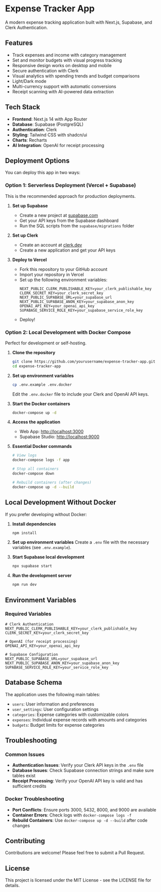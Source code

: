 # Expense Tracker App

A modern expense tracking application built with Next.js, Supabase, and Clerk Authentication.

## Features

- Track expenses and income with category management
- Set and monitor budgets with visual progress tracking
- Responsive design works on desktop and mobile
- Secure authentication with Clerk
- Visual analytics with spending trends and budget comparisons
- Light/Dark mode
- Multi-currency support with automatic conversions
- Receipt scanning with AI-powered data extraction

## Tech Stack

- **Frontend**: Next.js 14 with App Router
- **Database**: Supabase (PostgreSQL)
- **Authentication**: Clerk
- **Styling**: Tailwind CSS with shadcn/ui
- **Charts**: Recharts
- **AI Integration**: OpenAI for receipt processing

## Deployment Options

You can deploy this app in two ways:

### Option 1: Serverless Deployment (Vercel + Supabase)

This is the recommended approach for production deployments.

1. **Set up Supabase**
   - Create a new project at [supabase.com](https://supabase.com)
   - Get your API keys from the Supabase dashboard
   - Run the SQL scripts from the `supabase/migrations` folder

2. **Set up Clerk**
   - Create an account at [clerk.dev](https://clerk.dev)
   - Create a new application and get your API keys

3. **Deploy to Vercel**
   - Fork this repository to your GitHub account
   - Import your repository in Vercel
   - Set up the following environment variables:
     ```
     NEXT_PUBLIC_CLERK_PUBLISHABLE_KEY=your_clerk_publishable_key
     CLERK_SECRET_KEY=your_clerk_secret_key
     NEXT_PUBLIC_SUPABASE_URL=your_supabase_url
     NEXT_PUBLIC_SUPABASE_ANON_KEY=your_supabase_anon_key
     OPENAI_API_KEY=your_openai_api_key
     SUPABASE_SERVICE_ROLE_KEY=your_supabase_service_role_key
     ```
   - Deploy!

### Option 2: Local Development with Docker Compose

Perfect for development or self-hosting.

1. **Clone the repository**
   ```bash
   git clone https://github.com/yourusername/expense-tracker-app.git
   cd expense-tracker-app
   ```

2. **Set up environment variables**
   ```bash
   cp .env.example .env.docker
   ```
   Edit the `.env.docker` file to include your Clerk and OpenAI API keys.

3. **Start the Docker containers**
   ```bash
   docker-compose up -d
   ```

4. **Access the application**
   - Web App: [http://localhost:3000](http://localhost:3000)
   - Supabase Studio: [http://localhost:9000](http://localhost:9000)

5. **Essential Docker commands**
   ```bash
   # View logs
   docker-compose logs -f app
   
   # Stop all containers
   docker-compose down
   
   # Rebuild containers (after changes)
   docker-compose up -d --build
   ```

## Local Development Without Docker

If you prefer developing without Docker:

1. **Install dependencies**
   ```bash
   npm install
   ```

2. **Set up environment variables**
   Create a `.env` file with the necessary variables (see `.env.example`).

3. **Start Supabase local development**
   ```bash
   npx supabase start
   ```

4. **Run the development server**
   ```bash
   npm run dev
   ```

## Environment Variables

### Required Variables

```env
# Clerk Authentication
NEXT_PUBLIC_CLERK_PUBLISHABLE_KEY=your_clerk_publishable_key
CLERK_SECRET_KEY=your_clerk_secret_key

# OpenAI (for receipt processing)
OPENAI_API_KEY=your_openai_api_key

# Supabase Configuration
NEXT_PUBLIC_SUPABASE_URL=your_supabase_url
NEXT_PUBLIC_SUPABASE_ANON_KEY=your_supabase_anon_key
SUPABASE_SERVICE_ROLE_KEY=your_service_role_key
```

## Database Schema

The application uses the following main tables:
- `users`: User information and preferences
- `user_settings`: User configuration settings
- `categories`: Expense categories with customizable colors
- `expenses`: Individual expense records with amounts and categories
- `budgets`: Budget limits for expense categories

## Troubleshooting

### Common Issues

- **Authentication Issues**: Verify your Clerk API keys in the `.env` file
- **Database Issues**: Check Supabase connection strings and make sure tables exist
- **Receipt Processing**: Verify your OpenAI API key is valid and has sufficient credits

### Docker Troubleshooting

- **Port Conflicts**: Ensure ports 3000, 5432, 8000, and 9000 are available
- **Container Errors**: Check logs with `docker-compose logs -f`
- **Rebuild Containers**: Use `docker-compose up -d --build` after code changes

## Contributing

Contributions are welcome! Please feel free to submit a Pull Request.

## License

This project is licensed under the MIT License - see the LICENSE file for details.